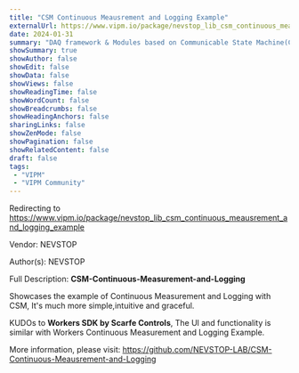 ```yaml
---
title: "CSM Continuous Meausrement and Logging Example"
externalUrl: https://www.vipm.io/package/nevstop_lib_csm_continuous_meausrement_and_logging_example
date: 2024-01-31
summary: "DAQ framework & Modules based on Communicable State Machine(CSM)"
showSummary: true
showAuthor: false
showEdit: false
showData: false
showViews: false
showReadingTime: false
showWordCount: false
showBreadcrumbs: false
showHeadingAnchors: false
sharingLinks: false
showZenMode: false
showPagination: false
showRelatedContent: false
draft: false
tags:
 - "VIPM"
 - "VIPM Community"
---
```


Redirecting to https://www.vipm.io/package/nevstop_lib_csm_continuous_meausrement_and_logging_example

Vendor: NEVSTOP

Author(s): NEVSTOP
 
Full Description:
**CSM-Continuous-Measurement-and-Logging**

Showcases the example of Continuous Measurement and Logging with CSM, It's much more simple,intuitive and graceful.

KUDOs to **Workers SDK by Scarfe Controls**, The Ul and functionality is similar with Workers Continuous Measurement and Logging Example.

More information, please visit: https://github.com/NEVSTOP-LAB/CSM-Continuous-Meausrement-and-Logging